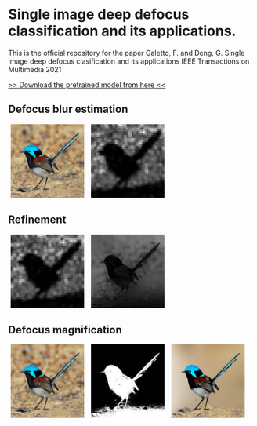 # Single image deep defocus classification and its applications. 

This is the official repository for the paper Galetto, F. and Deng, G. Single image deep defocus clasification and its applications IEEE Transactions on Multimedia 2021

 

[>> Download the pretrained model from here <<](https://drive.google.com/file/d/1ii3yyCU6SiXOWQ1aE3PCUz7Fftz7GOEf/view?usp=sharing)
## Defocus blur estimation

<p float="left">
    <img src='./images/x.png' width="150" height="150" hspace="5"/>
    <img src='./images/b_map.png' width="150" height="150" hspace="5"/>

</p>

## Refinement
<p float="left">
    <img src='./images/b_map.png' width="150" height="150" hspace="5"/>
    <img src='./images/b_map_refined.png' width="150" height="150" hspace="5"/>
</p>

## Defocus magnification
<p float="left">
    <img src='./images/x.png' width="150" height="150" hspace="5"/>
    <img src='./images/W.png' width="150" height="150" hspace="5"/>
    <img src='./images/I.png' width="150" height="150" hspace="5"/>

</p>


